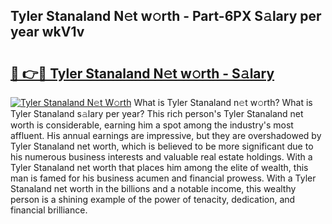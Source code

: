 ## Tyler Stanaland N𝚎t w𝚘rth - Part-6PX S𝚊lary per year wkV1v

# <h2><a href="http://gc3vew.nevu.top/?p=Tyler+Stanaland">🔗 👉🔴 Tyler Stanaland N𝚎t w𝚘rth - S𝚊lary</a></h2>

[![Tyler Stanaland N𝚎t W𝚘rth](https://i.imgur.com/Oavwk0R.jpeg)](http://gc3vew.nevu.top/?p=Tyler+Stanaland)
What is Tyler Stanaland n𝚎t w𝚘rth? What is Tyler Stanaland s𝚊lary per year?
This rich person's Tyler Stanaland net worth is considerable, earning him a spot among the industry's most affluent. His annual earnings are impressive, but they are overshadowed by Tyler Stanaland net worth, which is believed to be more significant due to his numerous business interests and valuable real estate holdings. With a Tyler Stanaland net worth that places him among the elite of wealth, this man is famed for his business acumen and financial prowess. With a Tyler Stanaland net worth in the billions and a notable income, this wealthy person is a shining example of the power of tenacity, dedication, and financial brilliance.

